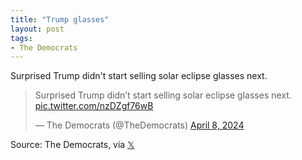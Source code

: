 ```yaml
---
title: "Trump glasses"
layout: post
tags:
- The Democrats
---
```


Surprised Trump didn't start selling solar eclipse glasses next.

<blockquote class="twitter-tweet"><p lang="en" dir="ltr">Surprised Trump didn’t start selling solar eclipse glasses next. <a href="https://t.co/nzDZgf76wB">pic.twitter.com/nzDZgf76wB</a></p>&mdash; The Democrats (@TheDemocrats) <a href="https://twitter.com/TheDemocrats/status/1777383447956185488?ref_src=twsrc%5Etfw">April 8, 2024</a></blockquote> <script async src="https://platform.twitter.com/widgets.js" charset="utf-8"></script>

Source: The Democrats, via [𝕏](https://x.com)
